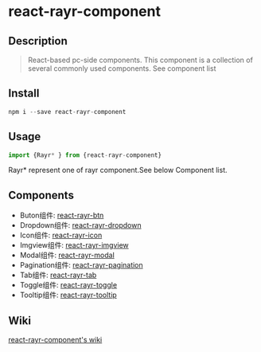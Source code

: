 # react-rayr-component

## Description

> React-based pc-side components. This component is a collection of several commonly used components. See component list

## Install

```javascript
npm i --save react-rayr-component
```

## Usage

```javascript
import {Rayr* } from {react-rayr-component}
```

Rayr* represent one of rayr component.See below Component list.

## Components

- Buton组件: [react-rayr-btn](https://github.com/rayrcoder/react-rayr-btn)
- Dropdown组件: [react-rayr-dropdown](https://github.com/rayrcoder/react-rayr-dropdown)
- Icon组件: [react-rayr-icon](https://github.com/rayrcoder/react-rayr-icon)
- Imgview组件: [react-rayr-imgview](https://github.com/rayrcoder/react-rayr-imgview)
- Modal组件: [react-rayr-modal](https://github.com/rayrcoder/react-rayr-modal)
- Pagination组件: [react-rayr-pagination](https://github.com/rayrcoder/react-rayr-pagination)
- Tab组件: [react-rayr-tab](https://github.com/rayrcoder/react-rayr-tab)
- Toggle组件: [react-rayr-toggle](https://github.com/rayrcoder/react-rayr-toggle)
- Tooltip组件: [react-rayr-tooltip](https://github.com/rayrcoder/react-rayr-tooltip)

## Wiki

[react-rayr-component's wiki](https://github.com/rayrcoder/react-rayr-component/wiki)